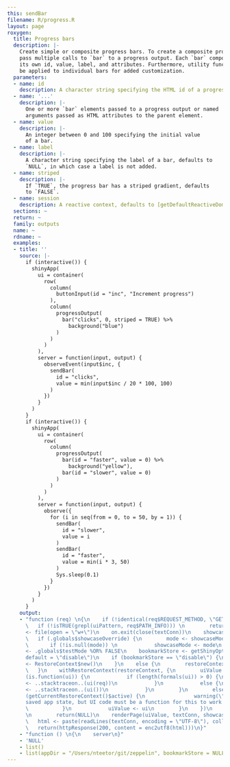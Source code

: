 ```yaml
---
this: sendBar
filename: R/progress.R
layout: page
roxygen:
  title: Progress bars
  description: |-
    Create simple or composite progress bars. To create a composite progress bar
    pass multiple calls to `bar` to a progress output. Each `bar` component has
    its own id, value, label, and attributes. Furthermore, utility functions may
    be applied to individual bars for added customization.
  parameters:
  - name: id
    description: A character string specifying the HTML id of a progress output.
  - name: '...'
    description: |-
      One or more `bar` elements passed to a progress output or named
      arguments passed as HTML attributes to the parent element.
  - name: value
    description: |-
      An integer between 0 and 100 specifying the initial value
      of a bar.
  - name: label
    description: |-
      A character string specifying the label of a bar, defaults to
      `NULL`, in which case a label is not added.
  - name: striped
    description: |-
      If `TRUE`, the progress bar has a striped gradient, defaults
      to `FALSE`.
  - name: session
    description: A reactive context, defaults to [getDefaultReactiveDomain()](/yonder/0.0.5/getDefaultReactiveDomain().html).
  sections: ~
  return: ~
  family: outputs
  name: ~
  rdname: ~
  examples:
  - title: ''
    source: |-
      if (interactive()) {
        shinyApp(
          ui = container(
            row(
              column(
                buttonInput(id = "inc", "Increment progress")
              ),
              column(
                progressOutput(
                  bar("clicks", 0, striped = TRUE) %>%
                    background("blue")
                )
              )
            )
          ),
          server = function(input, output) {
            observeEvent(input$inc, {
              sendBar(
                id = "clicks",
                value = min(input$inc / 20 * 100, 100)
              )
            })
          }
        )
      }
      if (interactive()) {
        shinyApp(
          ui = container(
            row(
              column(
                progressOutput(
                  bar(id = "faster", value = 0) %>%
                    background("yellow"),
                  bar(id = "slower", value = 0)
                )
              )
            )
          ),
          server = function(input, output) {
            observe({
              for (i in seq(from = 0, to = 50, by = 1)) {
                sendBar(
                  id = "slower",
                  value = i
                )
                sendBar(
                  id = "faster",
                  value = min(i * 3, 50)
                )
                Sys.sleep(0.1)
              }
            })
          }
        )
      }
    output:
    - "function (req) \n{\n    if (!identical(req$REQUEST_METHOD, \"GET\")) \n        return(NULL)\n
      \   if (!isTRUE(grepl(uiPattern, req$PATH_INFO))) \n        return(NULL)\n    textConn
      <- file(open = \"w+\")\n    on.exit(close(textConn))\n    showcaseMode <- .globals$showcaseDefault\n
      \   if (.globals$showcaseOverride) {\n        mode <- showcaseModeOfReq(req)\n
      \       if (!is.null(mode)) \n            showcaseMode <- mode\n    }\n    testMode
      <- .globals$testMode %OR% FALSE\n    bookmarkStore <- getShinyOption(\"bookmarkStore\",
      default = \"disable\")\n    if (bookmarkStore == \"disable\") {\n        restoreContext
      <- RestoreContext$new()\n    }\n    else {\n        restoreContext <- RestoreContext$new(req$QUERY_STRING)\n
      \   }\n    withRestoreContext(restoreContext, {\n        uiValue <- NULL\n        if
      (is.function(ui)) {\n            if (length(formals(ui)) > 0) {\n                uiValue
      <- ..stacktraceon..(ui(req))\n            }\n            else {\n                uiValue
      <- ..stacktraceon..(ui())\n            }\n        }\n        else {\n            if
      (getCurrentRestoreContext()$active) {\n                warning(\"Trying to restore
      saved app state, but UI code must be a function for this to work! See ?enableBookmarking\")\n
      \           }\n            uiValue <- ui\n        }\n    })\n    if (is.null(uiValue))
      \n        return(NULL)\n    renderPage(uiValue, textConn, showcaseMode, testMode)\n
      \   html <- paste(readLines(textConn, encoding = \"UTF-8\"), collapse = \"\\n\")\n
      \   return(httpResponse(200, content = enc2utf8(html)))\n}"
    - "function () \n{\n    server\n}"
    - 'NULL'
    - list()
    - list(appDir = "/Users/nteetor/git/zeppelin", bookmarkStore = NULL)
---
```

